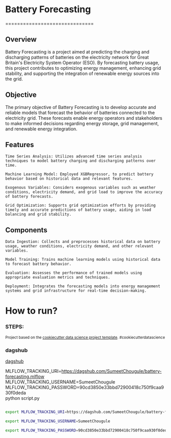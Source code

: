 # Battery Forecasting
==============================

## Overview

Battery Forecasting is a project aimed at predicting the charging and discharging patterns of batteries on the electricity network for Great Britain's Electricity System Operator (ESO). By forecasting battery usage, this project contributes to optimizing energy management, enhancing grid stability, and supporting the integration of renewable energy sources into the grid.

## Objective

The primary objective of Battery Forecasting is to develop accurate and reliable models that forecast the behavior of batteries connected to the electricity grid. These forecasts enable energy operators and stakeholders to make informed decisions regarding energy storage, grid management, and renewable energy integration.

## Features

    Time Series Analysis: Utilizes advanced time series analysis techniques to model battery charging and discharging patterns over time.
    
    Machine Learning Model: Employed XGBRegressor, to predict battery behavior based on historical data and relevant features.
    
    Exogenous Variables: Considers exogenous variables such as weather conditions, electricity demand, and grid load to improve the accuracy of battery forecasts.
    
    Grid Optimization: Supports grid optimization efforts by providing timely and accurate predictions of battery usage, aiding in load balancing and grid stability.

## Components

    Data Ingestion: Collects and preprocesses historical data on battery usage, weather conditions, electricity demand, and other relevant variables.
    
    Model Training: Trains machine learning models using historical data to forecast battery behavior.
    
    Evaluation: Assesses the performance of trained models using appropriate evaluation metrics and techniques.
    
    Deployment: Integrates the forecasting models into energy management systems and grid infrastructure for real-time decision-making.


# How to run?
### STEPS:

<p><small>Project based on the <a target="_blank" href="https://drivendata.github.io/cookiecutter-data-science/">cookiecutter data science project template</a>. #cookiecutterdatascience</small></p>


### dagshub
[dagshub](https://dagshub.com/)

MLFLOW_TRACKING_URI=https://dagshub.com/SumeetChougule/battery-forecasting.mlflow \
MLFLOW_TRACKING_USERNAME=SumeetChougule \
MLFLOW_TRACKING_PASSWORD=90cd3850e33bbd72900418c750f9caa930f0deda \
python script.py

```bash

export MLFLOW_TRACKING_URI=https://dagshub.com/SumeetChougule/battery-forecasting.mlflow

export MLFLOW_TRACKING_USERNAME=SumeetChougule

export MLFLOW_TRACKING_PASSWORD=90cd3850e33bbd72900418c750f9caa930f0deda

```
